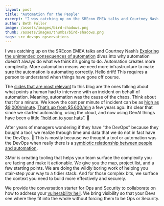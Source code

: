 ```yaml
---
layout: post
title: "Automation for the People"
excerpt: "I was catching up on the SREcon EMEA talks and Courtney Nash’s Exploring the unintended consequences of automation dives into why automation doesn’t always do what we think it’s going to do. Automation creates more complexity."
author: Beth Fuller
image: /assets/images/bird-shadows.png
thumb: /assets/images/thumbs/bird-shadows.png
tags: sre devops opservations
---
```


I was catching up on the SREcon EMEA talks and Courtney Nash’s [Exploring the unintended consequences of automation](https://www.youtube.com/watch?v=kkkhJ_bcIy4) dives into why automation doesn’t always do what we think it’s going to do. Automation creates more complexity. More automation means we need more infrastructure to make sure the automation is automating correctly. Hello drift! This requires a person to understand when things have gone off course.

The [slides that are most relevant](https://youtu.be/kkkhJ_bcIy4?t=1322) to this blog are the ones talking about what points a human had to intervene with an incident on behalf of automation. Meaning, automation was the cause of the chaos. Think about that for a minute. We know the cost per minute of incident can be as [high as $9,000/minute](https://www.forbes.com/councils/forbestechcouncil/2024/04/10/the-true-cost-of-downtime-and-how-to-avoid-it/). [That’s up from $5,600/min](https://www.paloaltonetworks.com/blog/2021/06/the-cost-of-cybersecurity-incidents-the-problem/) a few years ago. It’s clear that since we started automating, using the cloud, and now using GenAI things have been a little [“hold on to your hats”](https://www.pagerduty.com/resources/learn/cost-of-downtime/). 🤠

After years of managers wondering if they have “the DevOps” because they bought a tool, we realize through time and data that we do not in fact have the DevOps. 🤯 This is mostly because we thought a tool or automation was the DevOps when really there is a [symbiotic relationship between people and automation](https://www.youtube.com/watch?v=G9kWbkc30lM).

3Mór is creating tooling that helps your team surface the complexity you are facing and make it actionable. We give you the map, project list, and a few starting points. We are doing the wildly boring work of helping you stair-step your way to a tidier stack. And for those complex bits, we surface the context you need to build more effectively and securely.

We provide the conversation starter for Ops and Security to collaborate on how to address your [vulnerability hell](https://www.linkedin.com/posts/asadeddin_lets-talk-about-vulnerability-hell-and-activity-7217226704602169345-ySwj/). We bring visibility so that your Devs see where they fit into the whole without forcing them to be Ops or Security.
